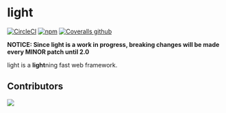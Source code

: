 # light

[![CircleCI](https://img.shields.io/circleci/project/github/ludicrousxyz/light.svg?label=ci%20status&style=for-the-badge)](https://circleci.com/gh/ludicrousxyz/light) [![npm](https://img.shields.io/npm/v/light.svg?label=npm%20version&style=for-the-badge)](https://www.npmjs.com/package/light) [![Coveralls github](https://img.shields.io/coveralls/github/ludicrousxyz/light.svg?label=code%20coverage&style=for-the-badge)](https://coveralls.io/github/ludicrousxyz/light)

**NOTICE: Since light is a work in progress, breaking changes will be made every MINOR patch until 2.0**

light is a **light**ning fast web framework.

## Contributors

<a href="https://github.com/ludicrousxyz/light/graphs/contributors">
  <img src="https://contributors-img.firebaseapp.com/image?repo=ludicrousxyz/light" />
</a>
